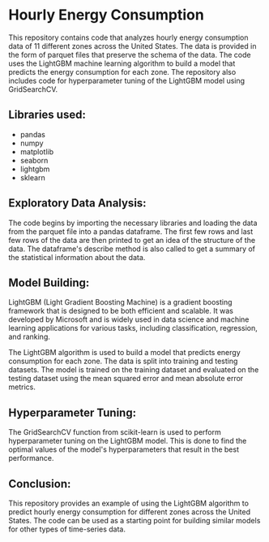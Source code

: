 # Hourly Energy Consumption

This repository contains code that analyzes hourly energy consumption data of 11 different zones across the United States. The data is provided in the form of parquet files that preserve the schema of the data. The code uses the LightGBM machine learning algorithm to build a model that predicts the energy consumption for each zone. The repository also includes code for hyperparameter tuning of the LightGBM model using GridSearchCV.

## Libraries used:

* pandas
* numpy
* matplotlib
* seaborn
* lightgbm
* sklearn

## Exploratory Data Analysis:

The code begins by importing the necessary libraries and loading the data from the parquet file into a pandas dataframe. The first few rows and last few rows of the data are then printed to get an idea of the structure of the data. The dataframe's describe method is also called to get a summary of the statistical information about the data.

## Model Building:

LightGBM (Light Gradient Boosting Machine) is a gradient boosting framework that is designed to be both efficient and scalable. It was developed by Microsoft and is widely used in data science and machine learning applications for various tasks, including classification, regression, and ranking.

The LightGBM algorithm is used to build a model that predicts energy consumption for each zone. The data is split into training and testing datasets. The model is trained on the training dataset and evaluated on the testing dataset using the mean squared error and mean absolute error metrics.

## Hyperparameter Tuning:

The GridSearchCV function from scikit-learn is used to perform hyperparameter tuning on the LightGBM model. This is done to find the optimal values of the model's hyperparameters that result in the best performance.

## Conclusion:

This repository provides an example of using the LightGBM algorithm to predict hourly energy consumption for different zones across the United States. The code can be used as a starting point for building similar models for other types of time-series data.

